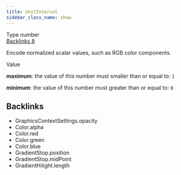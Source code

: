 ```yaml
---
title: UnitInterval
sidebar_class_name: show
---
```


<div className="section-badges">

<div className="badge type">
        <span className="label">Type</span>
        <span className="value">number</span>
      </div>

<a href="#backlinks" className="badge backlinks">
          <span className="label">Backlinks</span>
          <span className="value">8</span>
        </a>

</div>

Encode normalized scalar values, such as RGB color components.

<div className="property-item">

Value

<div className="value-description">

**maximum**: the value of this number must smaller than or equal to: `1`

**minimum**: the value of this number must greater than or equal to: `0`

</div>

</div>

<div id="backlinks" className="section-backlinks">

<div className="backlinks-title"><h2>Backlinks</h2></div>

<ul className="backlinks-list">

<li className="backlink">
      <Link to='/specs/vectorgraphics/graphics-context-settings#opacity'>GraphicsContextSettings.opacity</Link>
      </li>

<li className="backlink">
      <Link to='/specs/vectorgraphics/color#alpha'>Color.alpha</Link>
      </li>

<li className="backlink">
      <Link to='/specs/vectorgraphics/color#red'>Color.red</Link>
      </li>

<li className="backlink">
      <Link to='/specs/vectorgraphics/color#green'>Color.green</Link>
      </li>

<li className="backlink">
      <Link to='/specs/vectorgraphics/color#blue'>Color.blue</Link>
      </li>

<li className="backlink">
      <Link to='/specs/vectorgraphics/gradient-stop#position'>GradientStop.position</Link>
      </li>

<li className="backlink">
      <Link to='/specs/vectorgraphics/gradient-stop#midpoint'>GradientStop.midPoint</Link>
      </li>

<li className="backlink">
      <Link to='/specs/vectorgraphics/gradient-hilight#length'>GradientHilight.length</Link>
      </li>

</ul>

</div>
